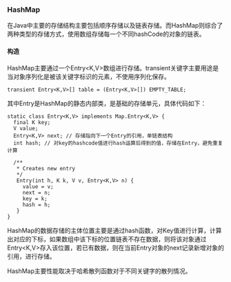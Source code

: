 ### HashMap
在Java中主要的存储结构主要包括顺序存储以及链表存储。而HashMap则综合了两种类型的存储方式，使用数组存储每一个不同hashCode的对象的链表。     
#### 构造
HashMap主要通过一个Entry<K,V>数组进行存储。transient关键字主要用途是当对象序列化是被该关键字标识的元素，不使用序列化保存。
```
transient Entry<K,V>[] table = (Entry<K,V>[]) EMPTY_TABLE;
```
其中Entry是HashMap的静态内部类，是基础的存储单元，具体代码如下：
```
static class Entry<K,V> implements Map.Entry<K,V> {
  final K key;
  V value;
  Entry<K,V> next; // 存储指向下一个Entry的引用，单链表结构
  int hash; // 对key的hashcode值进行hash运算后得到的值，存储在Entry，避免重复计算

  /**
   * Creates new entry
   */
   Entry(int h, K k, V v, Entry<K,V> n) {
     value = v;
     next = n;
     key = k;
     hash = h;
   }
}
```


HashMap的数据存储的主体位置主要是通过hash函数，对Key值进行计算，计算出对应的下标，如果数组中该下标的位置链表不存在数据，则将该对象通过Entry<K,V>存入该位置，若已有数据，则在当前Entry对象的next记录新增对象的引用，进行存储。



HashMap主要性能取决于哈希散列函数对于不同关键字的散列情况。
